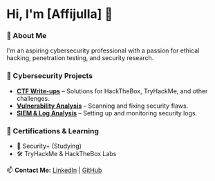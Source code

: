 # Hi, I'm [Affijulla] 👋

### 🔹 About Me
I'm an aspiring cybersecurity professional with a passion for ethical hacking, penetration testing, and security research.

### 🔹 Cybersecurity Projects  
- **[CTF Write-ups](https://github.com/yourusername/ctf-writeups)** – Solutions for HackTheBox, TryHackMe, and other challenges.  
- **[Vulnerability Analysis](https://github.com/yourusername/vuln-analysis)** – Scanning and fixing security flaws.  
- **[SIEM & Log Analysis](https://github.com/yourusername/siem-projects)** – Setting up and monitoring security logs.

### 🔹 Certifications & Learning  
- 📜 Security+ (Studying)
- 🛠️ TryHackMe & HackTheBox Labs

📫 **Contact Me:** [LinkedIn](https://linkedin.com/in/yourprofile) | [GitHub](https://github.com/yourusername)

